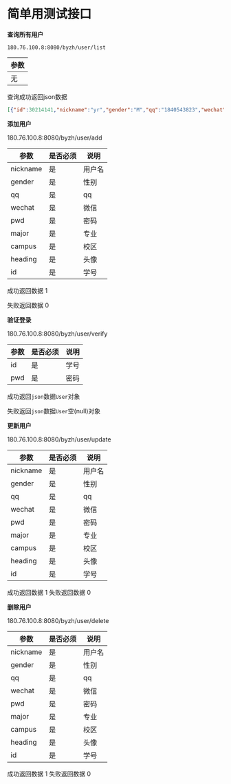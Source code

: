 # 简单用测试接口



**查询所有用户**

`180.76.100.8:8080/byzh/user/list` 

| 参数 |
| :---|
| 无   |

查询成功返回json数据

```json
[{"id":30214141,"nickname":"yr","gender":"M","qq":"1840543823","wechat":"12345","pwd":"12345","major":"智造","campus":"x","heading":"yr.jpg"},{"id":3021001824,"nickname":"yr","gender":"M","qq":"1840543823","wechat":"12345","pwd":"12345","major":"智造","campus":"x","heading":"yr.jpg"}]
```

**添加用户**

180.76.100.8:8080/byzh/user/add

| 参数     | 是否必须 | 说明   |
| -------- | -------- | ------ |
| nickname | 是       | 用户名 |
| gender   | 是       | 性别   |
| qq       | 是       | qq     |
| wechat   | 是       | 微信   |
| pwd      | 是       | 密码   |
| major    | 是       | 专业   |
| campus   | 是       | 校区   |
| heading  | 是       | 头像   |
| id       | 是       | 学号   |

成功返回数据 1

失败返回数据 0

**验证登录**

180.76.100.8:8080/byzh/user/verify

| 参数 | 是否必须 | 说明 |
| ---- | -------- | ---- |
| id   | 是       | 学号 |
| pwd  | 是       | 密码 |

成功返回`json`数据`User`对象

失败返回`json`数据`User`空(null)对象

**更新用户**

180.76.100.8:8080/byzh/user/update

| 参数     | 是否必须 | 说明   |
| -------- | -------- | ------ |
| nickname | 是       | 用户名 |
| gender   | 是       | 性别   |
| qq       | 是       | qq     |
| wechat   | 是       | 微信   |
| pwd      | 是       | 密码   |
| major    | 是       | 专业   |
| campus   | 是       | 校区   |
| heading  | 是       | 头像   |
| id       | 是       | 学号   |

成功返回数据 1
失败返回数据 0

**删除用户**

180.76.100.8:8080/byzh/user/delete

| 参数     | 是否必须 | 说明   |
| -------- | -------- | ------ |
| nickname | 是       | 用户名 |
| gender   | 是       | 性别   |
| qq       | 是       | qq     |
| wechat   | 是       | 微信   |
| pwd      | 是       | 密码   |
| major    | 是       | 专业   |
| campus   | 是       | 校区   |
| heading  | 是       | 头像   |
| id       | 是       | 学号   |

成功返回数据 1
失败返回数据 0